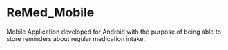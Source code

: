 # ReMed_Mobile
 Mobile Application developed for Android with the purpose of being able to store reminders about regular medication intake. 
